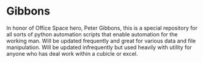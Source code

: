 # Gibbons
In honor of Office Space hero, Peter Gibbons, this is a special repository for all sorts of python automation scripts that enable automation for the working man. Will be updated frequently and great for various data and file manipulation. 
Will be updated infrequently but used heavily with utility for anyone who has deal work within a cubicle or excel.
